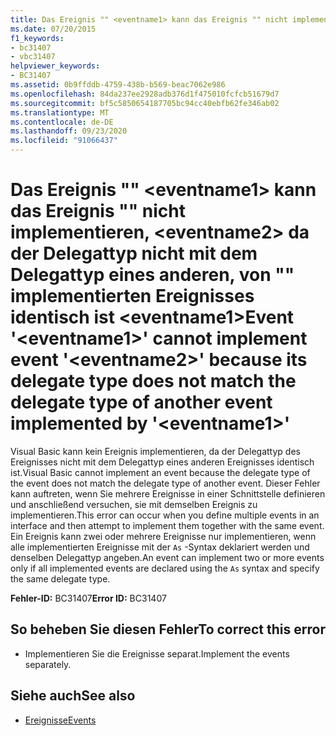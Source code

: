 ```yaml
---
title: Das Ereignis "" <eventname1> kann das Ereignis "" nicht implementieren, <eventname2> da der Delegattyp nicht mit dem Delegattyp eines anderen, von "" implementierten Ereignisses identisch ist <eventname1>
ms.date: 07/20/2015
f1_keywords:
- bc31407
- vbc31407
helpviewer_keywords:
- BC31407
ms.assetid: 0b9ffddb-4759-438b-b569-beac7062e986
ms.openlocfilehash: 84da237ee2928adb376d1f475010fcfcb51679d7
ms.sourcegitcommit: bf5c5850654187705bc94cc40ebfb62fe346ab02
ms.translationtype: MT
ms.contentlocale: de-DE
ms.lasthandoff: 09/23/2020
ms.locfileid: "91066437"
---
```

# <a name="event-eventname1-cannot-implement-event-eventname2-because-its-delegate-type-does-not-match-the-delegate-type-of-another-event-implemented-by-eventname1"></a><span data-ttu-id="68d75-102">Das Ereignis "" \<eventname1> kann das Ereignis "" nicht implementieren, \<eventname2> da der Delegattyp nicht mit dem Delegattyp eines anderen, von "" implementierten Ereignisses identisch ist \<eventname1></span><span class="sxs-lookup"><span data-stu-id="68d75-102">Event '\<eventname1>' cannot implement event '\<eventname2>' because its delegate type does not match the delegate type of another event implemented by '\<eventname1>'</span></span>

<span data-ttu-id="68d75-103">Visual Basic kann kein Ereignis implementieren, da der Delegattyp des Ereignisses nicht mit dem Delegattyp eines anderen Ereignisses identisch ist.</span><span class="sxs-lookup"><span data-stu-id="68d75-103">Visual Basic cannot implement an event because the delegate type of the event does not match the delegate type of another event.</span></span> <span data-ttu-id="68d75-104">Dieser Fehler kann auftreten, wenn Sie mehrere Ereignisse in einer Schnittstelle definieren und anschließend versuchen, sie mit demselben Ereignis zu implementieren.</span><span class="sxs-lookup"><span data-stu-id="68d75-104">This error can occur when you define multiple events in an interface and then attempt to implement them together with the same event.</span></span> <span data-ttu-id="68d75-105">Ein Ereignis kann zwei oder mehrere Ereignisse nur implementieren, wenn alle implementierten Ereignisse mit der `As` -Syntax deklariert werden und denselben Delegattyp angeben.</span><span class="sxs-lookup"><span data-stu-id="68d75-105">An event can implement two or more events only if all implemented events are declared using the `As` syntax and specify the same delegate type.</span></span>  
  
 <span data-ttu-id="68d75-106">**Fehler-ID:** BC31407</span><span class="sxs-lookup"><span data-stu-id="68d75-106">**Error ID:** BC31407</span></span>  
  
## <a name="to-correct-this-error"></a><span data-ttu-id="68d75-107">So beheben Sie diesen Fehler</span><span class="sxs-lookup"><span data-stu-id="68d75-107">To correct this error</span></span>  
  
- <span data-ttu-id="68d75-108">Implementieren Sie die Ereignisse separat.</span><span class="sxs-lookup"><span data-stu-id="68d75-108">Implement the events separately.</span></span>  
  
## <a name="see-also"></a><span data-ttu-id="68d75-109">Siehe auch</span><span class="sxs-lookup"><span data-stu-id="68d75-109">See also</span></span>

- [<span data-ttu-id="68d75-110">Ereignisse</span><span class="sxs-lookup"><span data-stu-id="68d75-110">Events</span></span>](../programming-guide/language-features/events/index.md)

